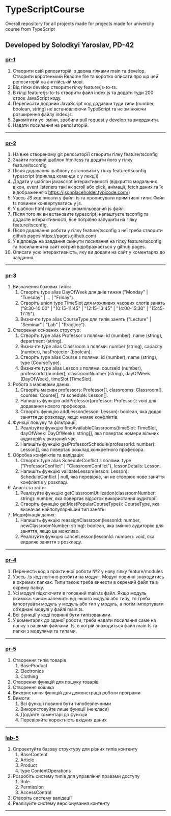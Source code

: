 # TypeScriptCourse

Overall repository for all projects made for projects made for univercity course from TypeScript

## Developed by Solodkyi Yaroslav, PD-42

### [pr-1](https://github.com/Goodwin251/TypeScriptCourse/tree/feature/pr-1)

1. Створити свій репозиторій, з двома гілками main та develop. Створити коротенький Readme file та коротко описати про що цей репозиторій на англійській мові.
1. Від гілки develop створити гілку feature/js-to-ts.
1. В гілці feature/js-to-ts створити файл index.js та додати туди 200 строк JavaScript коду.
1. Переписати доданий JavaScript код додавши туди типи (number, boolean, string) не встановлюючи TypeScript та не змінюючи розширення файлу index.js.
1. Закомітити усі зміни, зробили pull request у develop та змерджити.
1. Надати посилання на репозиторій.  

---

### [pr-2](https://github.com/Goodwin251/TypeScriptCourse/tree/feature/pr-2)

1. На вже створеному git репозиторїї створити гілку feature/tsconfig
1. Знайти готовий шаблон html/css та додати його у гілку feature/tsconfig
1. Після додавання шаблону встановити у гілку feature/tsconfig typescript (приклад команди є у лекції)
1. Додати у шаблон javascript інтерактивності (відкриття модальних вікон, event listeners такі як scroll або click, анімації, fetch даних та їх відображення з <https://jsonplaceholder.typicode.com/>)
1. Увесь JS код писати у файлі ts та прописувати примітивні типи. Файл ts повинен конвертуватись у js.
1. У шаблон html підключити скомпільований js файл.
1. Після того як ви встановите typescript, налаштуєте tsconfig та додасте інтерактивності, все потрібно запушити на гілку feature/tsconfig.
1. Після додавання роботи у гілку feature/tsconfig з неї треба створити github pages <https://pages.github.com/>
1. У відповідь на завдання скинути посилання на гілку  feature/tsconfig та посилання на сайт котрий відображається у github pages.
1. Описати усю інтерактивність, яку ви додали на сайт у коментарях до завдання.

---

### [pr-3](https://github.com/Goodwin251/TypeScriptCourse/tree/feature/pr-3)

1. Визначення базових типів:
    1. Створіть type alias DayOfWeek для днів тижня ("Monday" | "Tuesday" | ... | "Friday").
    1. Створіть union type TimeSlot для можливих часових слотів занять ("8:30-10:00" | "10:15-11:45" | "12:15-13:45" | "14:00-15:30" | "15:45-17:15").
    1. Визначте type alias CourseType для типів занять ("Lecture" | "Seminar" | "Lab" | "Practice").
1. Створення основних структур:
    1. Створіть type alias Professor з полями: id (number), name (string), department (string).
    1. Визначте type alias Classroom з полями: number (string), capacity (number), hasProjector (boolean).
    1. Створіть type alias Course з полями: id (number), name (string), type (CourseType).
    1. Визначте type alias Lesson з полями: courseId (number), professorId (number), classroomNumber (string), dayOfWeek (DayOfWeek), timeSlot (TimeSlot).
1. Робота з масивами даних:
    1. Створіть масиви professors: Professor[], classrooms: Classroom[], courses: Course[], та schedule: Lesson[].
    1. Напишіть функцію addProfessor(professor: Professor): void для додавання нового професора.
    1. Створіть функцію addLesson(lesson: Lesson): boolean, яка додає заняття до розкладу, якщо немає конфліктів.
1. Функції пошуку та фільтрації:
    1. Реалізуйте функцію findAvailableClassrooms(timeSlot: TimeSlot, dayOfWeek: DayOfWeek): string[], яка повертає номери вільних аудиторій у вказаний час.
    1. Напишіть функцію getProfessorSchedule(professorId: number): Lesson[], яка повертає розклад конкретного професора.
1. Обробка конфліктів та валідація:
    1. Створіть type alias ScheduleConflict з полями: type ("ProfessorConflict" | "ClassroomConflict"), lessonDetails: Lesson.
    1. Напишіть функцію validateLesson(lesson: Lesson): ScheduleConflict | null, яка перевіряє, чи не створює нове заняття конфліктів у розкладі.
1. Аналіз та звіти:
    1. Реалізуйте функцію getClassroomUtilization(classroomNumber: string): number, яка повертає відсоток використання аудиторії.
    1. Створіть функцію getMostPopularCourseType(): CourseType, яка визначає найпопулярніший тип занять.
1. Модифікація даних:
    1. Напишіть функцію reassignClassroom(lessonId: number, newClassroomNumber: string): boolean, яка змінює аудиторію для заняття, якщо це можливо.
    1. Реалізуйте функцію cancelLesson(lessonId: number): void, яка видаляє заняття з розкладу.

---

### [pr-4](https://github.com/Goodwin251/TypeScriptCourse/tree/feature/pr-4)

1. Перенести код з практичної роботи №2 у нову гілку feature/modules
1. Увесь .ts код логічно розбити на модулі. Модулі повинні знаходитись в окремих папках. Типи також треба винести в окремий файл та в окрему папку.
1. Усі модулі підключити в головний main.ts файл. Якщо модуль якимось чином залежить від іншого модуля або типу, то треба імпортувати модуль у модуль або тип у модуль, а потім імпортувати обʼєднані модулі у файлі main.ts.
1. Всі функції у коді повинні бути типізованими.
1. У коментарях до зданої роботи, треба надати посилання саме на папку з вашими файлами .ts, в котрій знаходиться файл main.ts та папки з модулями та типами.

---

### [pr-5](https://github.com/Goodwin251/TypeScriptCourse/tree/feature/pr-5)

1. Створення типів товарів
    1. BaseProduct
    1. Electronics
    1. Clothing 
1. Створення функцій для пошуку товарів
1. Створення кошика
1. Використання функцій для демонстрації роботи програми 
1. Вимоги:
    1. Всі функції повинні бути типобезпечними
    1. Використовуйте лише функції (не класи)
    1. Додайте коментарі до функцій
    1. Перевіряйте коректність вхідних даних

---

### [lab-5](https://github.com/Goodwin251/TypeScriptCourse/tree/feature/lab-5)

1. Спроектуйте базову структуру для різних типів контенту
    1. BaseContent 
    1. Article 
    1. Product 
    1. type ContentOperations<T extends BaseContent>
1. Розробіть систему типів для управління правами доступу
    1. Role
    1. Permission
    1. AccessControl<T extends BaseContent>
1. Створіть систему валідації
1. Реалізуйте систему версіонування контенту

---
